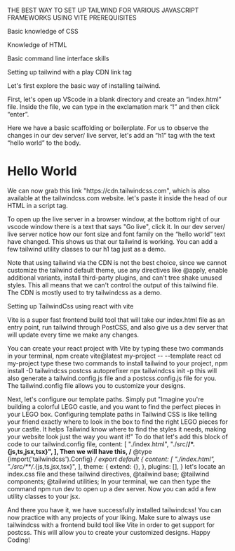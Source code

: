 THE BEST WAY TO SET UP TAILWIND FOR VARIOUS JAVASCRIPT FRAMEWORKS USING VITE
PREREQUISITES

Basic knowledge of CSS

Knowledge of HTML

Basic command line interface skills

Setting up tailwind with a play CDN link tag

Let's first explore the basic way of installing tailwind.

First, let's open up VScode in a blank directory and create an “index.html” file. Inside the file, we can type in the exclamation mark “!” and then click “enter”.
<!DOCTYPE html>
<html lang="en">
<head>
    <meta charset="UTF-8">
    <meta name="viewport" content="width=device-width, initial-scale=1.0">
    <title>Document</title>
</head>
<body>

</body>
</html>
Here we have a basic scaffolding or boilerplate. For us to observe the changes in our dev server/ live server, let's add an “h1” tag with the text “hello world” to the body.
<body>
<h1>Hello World</h1>
</body>
We can now grab this link "https://cdn.tailwindcss.com", which is also available at the tailwindcss.com website. let's paste it inside the head of our HTML in a script tag.

<script src="https://cdn.tailwindcss.com"></script>

To open up the live server in a browser window, at the bottom right of our vscode window there is a text that says "Go live", click it. In our dev server/ live server notice how our font size and font family on the “hello world” text have changed. This shows us that our tailwind is working. You can add a few tailwind utility classes to our h1 tag just as a demo.

Note that using tailwind via the CDN is not the best choice, since we cannot customize the tailwind default theme, use any directives like @apply, enable additional variants, install third-party plugins, and can't tree shake unused styles. This all means that we can't control the output of this tailwind file. The CDN is mostly used to try tailwindcss as a demo.

Setting up TailwindCss using react with vite

Vite is a super fast frontend build tool that will take our index.html file as an entry point, run tailwind through PostCSS, and also give us a dev server that will update every time we make any changes.

You can create your react project with Vite by typing these two commands in your terminal,
npm create vite@latest my-project -- --template react
cd my-project
type these two commands to install tailwind to your project,
npm install -D tailwindcss postcss autoprefixer
npx tailwindcss init -p
this will also generate a tailwind.config.js file and a postcss.config.js file for you. The tailwind.config file allows you to customize your designs.

Next, let's configure our template paths. Simply put "Imagine you're building a colorful LEGO castle, and you want to find the perfect pieces in your LEGO box. Configuring template paths in Tailwind CSS is like telling your friend exactly where to look in the box to find the right LEGO pieces for your castle. It helps Tailwind know where to find the styles it needs, making your website look just the way you want it!" To do that let's add this block of code to our tailwind.config file,
content: [
    "./index.html",
    "./src/**/*.{js,ts,jsx,tsx}",
  ],
Then we will have this,
/** @type {import('tailwindcss').Config} */
export default {
  content: [
    "./index.html",
    "./src/**/*.{js,ts,jsx,tsx}",
  ],
  theme: {
    extend: {},
  },
  plugins: [],
}
let's locate an index.css file and these tailwind directives,
@tailwind base;
@tailwind components;
@tailwind utilities;
In your terminal, we can then type the command npm run dev to open up a dev server. Now you can add a few utility classes to your jsx.

And there you have it, we have successfully installed tailwindcss! You can now practice with any projects of your liking. Make sure to always use tailwindcss with a frontend build tool like Vite in order to get support for postcss. This will allow you to create your customized designs. Happy Coding!